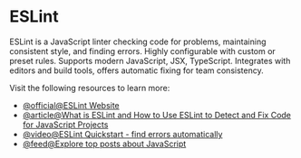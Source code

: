 # ESLint

ESLint is a JavaScript linter checking code for problems, maintaining consistent style, and finding errors. Highly configurable with custom or preset rules. Supports modern JavaScript, JSX, TypeScript. Integrates with editors and build tools, offers automatic fixing for team consistency.

Visit the following resources to learn more:

- [@official@ESLint Website](https://eslint.org/)
- [@article@What is ESLint and How to Use ESLint to Detect and Fix Code for JavaScript Projects](https://2coffee.dev/en/articles/what-is-eslint-and-how-to-use-eslint-to-detect-fix-code-for-javascript-projects)
- [@video@ESLint Quickstart - find errors automatically](https://www.youtube.com/watch?v=qhuFviJn-es)
- [@feed@Explore top posts about JavaScript](https://app.daily.dev/tags/javascript?ref=roadmapsh)
